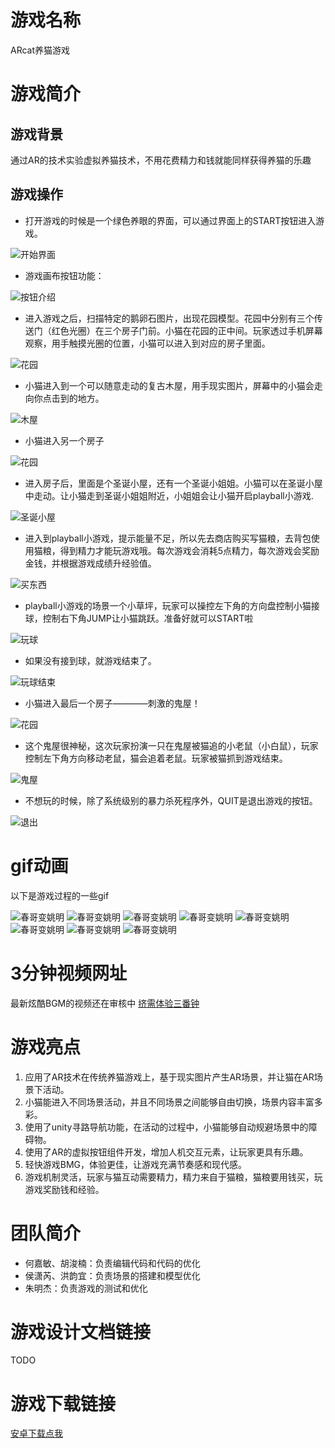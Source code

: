 # 游戏名称

ARcat养猫游戏

# 游戏简介

## 游戏背景

通过AR的技术实验虚拟养猫技术，不用花费精力和钱就能同样获得养猫的乐趣

## 游戏操作

* 打开游戏的时候是一个绿色养眼的界面，可以通过界面上的START按钮进入游戏。

![开始界面](image/description/1.png)

* 游戏画布按钮功能：

![按钮介绍](image/description/intro.png)

* 进入游戏之后，扫描特定的鹅卵石图片，出现花园模型。花园中分别有三个传送门（红色光圈）在三个房子门前。小猫在花园的正中间。玩家透过手机屏幕观察，用手触摸光圈的位置，小猫可以进入到对应的房子里面。

![花园](image/description/2.png)

* 小猫进入到一个可以随意走动的复古木屋，用手现实图片，屏幕中的小猫会走向你点击到的地方。

![木屋](image/description/3.png)

* 小猫进入另一个房子

![花园](image/description/4.png)

* 进入房子后，里面是个圣诞小屋，还有一个圣诞小姐姐。小猫可以在圣诞小屋中走动。让小猫走到圣诞小姐姐附近，小姐姐会让小猫开启playball小游戏.

![圣诞小屋](image/description/5.png)

* 进入到playball小游戏，提示能量不足，所以先去商店购买写猫粮，去背包使用猫粮，得到精力才能玩游戏哦。每次游戏会消耗5点精力，每次游戏会奖励金钱，并根据游戏成绩升经验值。

![买东西](image/description/6.png)

* playball小游戏的场景一个小草坪，玩家可以操控左下角的方向盘控制小猫接球，控制右下角JUMP让小猫跳跃。准备好就可以START啦

![玩球](image/description/7.png)

* 如果没有接到球，就游戏结束了。

![玩球结束](image/description/8.png)

* 小猫进入最后一个房子————刺激的鬼屋！

![花园](image/description/9.png)

* 这个鬼屋很神秘，这次玩家扮演一只在鬼屋被猫追的小老鼠（小白鼠），玩家控制左下角方向移动老鼠，猫会追着老鼠。玩家被猫抓到游戏结束。

![鬼屋](image/description/10.png)

* 不想玩的时候，除了系统级别的暴力杀死程序外，QUIT是退出游戏的按钮。

![退出](image/description/1.png)

# gif动画

以下是游戏过程的一些gif

![春哥变姚明](image/gif/1.gif)
![春哥变姚明](image/gif/2.gif)
![春哥变姚明](image/gif/3.gif)
![春哥变姚明](image/gif/4.gif)
![春哥变姚明](image/gif/5.gif)
![春哥变姚明](image/gif/6.gif)
![春哥变姚明](image/gif/7.gif)
![春哥变姚明](image/gif/8.gif)


# 3分钟视频网址

最新炫酷BGM的视频还在审核中
[挤需体验三番钟](https://v.youku.com/v_show/id_XMzY4OTc4OTg1Ng==.html)

# 游戏亮点

1. 应用了AR技术在传统养猫游戏上，基于现实图片产生AR场景，并让猫在AR场景下活动。
2. 小猫能进入不同场景活动，并且不同场景之间能够自由切换，场景内容丰富多彩。
3. 使用了unity寻路导航功能，在活动的过程中，小猫能够自动规避场景中的障碍物。
4. 使用了AR的虚拟按钮组件开发，增加人机交互元素，让玩家更具有乐趣。
5. 轻快游戏BMG，体验更佳，让游戏充满节奏感和现代感。
6. 游戏机制灵活，玩家与猫互动需要精力，精力来自于猫粮，猫粮要用钱买，玩游戏奖励钱和经验。

# 团队简介

* 何嘉敏、胡浚楠：负责编辑代码和代码的优化
* 侯潇芮、洪韵宜：负责场景的搭建和模型优化
* 朱明杰：负责游戏的测试和优化

# 游戏设计文档链接

TODO

# 游戏下载链接

[安卓下载点我](https://pan.baidu.com/s/1KUbZ_j2VzMf0wE-jRxNbDg)